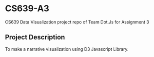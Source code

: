 # CS639-A3
CS639 Data Visualization project repo of Team Dot.Js for Assignment 3

## Project Description
To make a narrative visualization using D3 Javascript Library.

